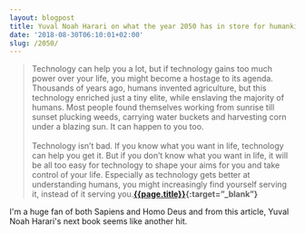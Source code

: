 ```yaml
---
layout: blogpost
title: Yuval Noah Harari on what the year 2050 has in store for humankind
date: '2018-08-30T06:10:01+02:00'
slug: /2050/
---
```

>Technology can help you a lot, but if technology gains too much power over your life, you might become a hostage to its agenda. Thousands of years ago, humans invented agriculture, but this technology enriched just a tiny elite, while enslaving the majority of humans. Most people found themselves working from sunrise till sunset plucking weeds, carrying water buckets and harvesting corn under a blazing sun. It can happen to you too.
<br /><br />
Technology isn’t bad. If you know what you want in life, technology can help you get it. But if you don’t know what you want in life, it will be all too easy for technology to shape your aims for you and take control of your life. Especially as technology gets better at understanding humans, you might increasingly find yourself serving it, instead of it serving you.**[{{page.title}}](https://www.wired.co.uk/article/yuval-noah-harari-extract-21-lessons-for-the-21st-century?utm_source=offscreenmag_com&utm_medium=email&utm_campaign=newsletter){:target=”_blank”}**

I'm a huge fan of both Sapiens and Homo Deus and from this article, Yuval Noah Harari's next book seems like another hit.
